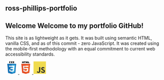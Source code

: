 ## ross-phillips-portfolio

## Welcome Welcome to my portfolio GitHub!

This site is as lightweight as it gets. It was built using semantic HTML, vanilla CSS, and
as of this commit - zero JavaScript. It was created using the mobile-first
methodology with an equal commitment to current web accessibility standards.

<div>
  <p>
    <a href="https://www.w3schools.com/css/" target="_blank">
      <img
        src="https://raw.githubusercontent.com/devicons/devicon/master/icons/css3/css3-original-wordmark.svg"
        alt="css3"
        width="40"
        height="40"
      />
    </a>
    <a href="https://www.w3.org/html/" target="_blank">
      <img
        src="https://raw.githubusercontent.com/devicons/devicon/master/icons/html5/html5-original-wordmark.svg"
        alt="html5"
        width="40"
        height="40"
      />
    </a>
    <a
      href="https://developer.mozilla.org/en-US/docs/Web/JavaScript"
      target="_blank"
    >
      <img
        src="https://raw.githubusercontent.com/devicons/devicon/master/icons/javascript/javascript-original.svg"
        alt="javascript"
        width="40"
        height="40"
      />
    </a>
  </p>
</div>
